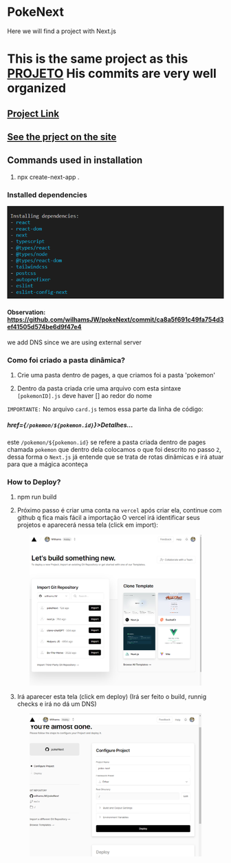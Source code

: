# PokeNext
Here we will find a project with Next.js

# This is the same project as this [PROJETO](https://github.com/wilhamsJW/pokeNext) His commits are very well organized

## [Project Link](https://wilhams-pokenext-5sbfubmmv-wilhamsdev-gmailcom.vercel.app/)

## [See the prject on the site](https://wilhams-pokenext-5sbfubmmv-wilhamsdev-gmailcom.vercel.app/)

## Commands used in installation

1. npx create-next-app .

### Installed dependencies

<p align="center">
  <img src="my-app/public/dependencies-instaled.png" width="600px">
</p>

#### Observation: https://github.com/wilhamsJW/pokeNext/commit/ca8a5f691c49fa754d3ef41505d574be6d9f47e4

we add DNS since we are using external server

### Como foi criado a pasta dinâmica?

1. Crie uma pasta dentro de pages, a que criamos foi a pasta 'pokemon'

2. Dentro da pasta criada crie uma arquivo com esta sintaxe `[pokemonID].js` deve haver [] ao redor do nome

`IMPORTANTE:` No arquivo `card.js` temos essa parte da linha de código:
   ##### href={`/pokemon/${pokemon.id}`}>Detalhes...
   este `/pokemon/${pokemon.id}` se refere a pasta criada dentro de pages chamada `pokemon` que dentro dela colocamos o que foi descrito no passo `2`, dessa forma o `Next.js` já entende que se trata de rotas dinãmicas e irá atuar para que a mágica aconteça

   ### How to Deploy?

   1. npm run build 

   2. Próximo passo é criar uma conta na `vercel` após criar ela, continue com github q fica mais fácil a importação
   O vercel irá identificar seus projetos e aparecerá nessa tela (click em import):

  <p align="center">
    <img src="my-app/public/vercel01.png" width="400px">
  </p>

  3. Irá aparecer esta tela (click em deploy) (Irá ser feito o build, runnig checks e irá no dá um DNS)

  <p align="center">
    <img src="my-app/public/vercel02.png" width="400px">
  </p>